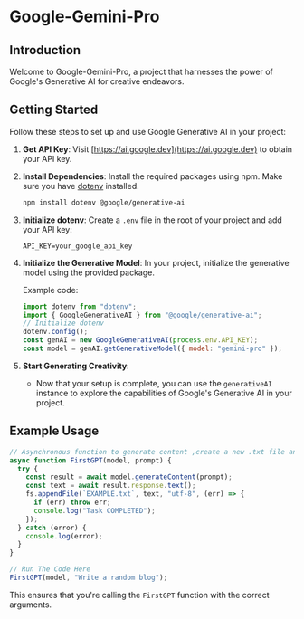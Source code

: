 # Google-Gemini-Pro

## Introduction

Welcome to Google-Gemini-Pro, a project that harnesses the power of Google's Generative AI for creative endeavors.

## Getting Started

Follow these steps to set up and use Google Generative AI in your project:

1. **Get API Key**: Visit [https://ai.google.dev](https://ai.google.dev) to obtain your API key.

2. **Install Dependencies**: Install the required packages using npm. Make sure you have [dotenv](https://www.npmjs.com/package/dotenv) installed.

   ```bash
   npm install dotenv @google/generative-ai
   ```

3. **Initialize dotenv**: Create a `.env` file in the root of your project and add your API key:

   ```dotenv
   API_KEY=your_google_api_key
   ```

4. **Initialize the Generative Model**: In your project, initialize the generative model using the provided package.

   Example code:

   ```javascript
   import dotenv from "dotenv";
   import { GoogleGenerativeAI } from "@google/generative-ai";
   // Initialize dotenv
   dotenv.config();
   const genAI = new GoogleGenerativeAI(process.env.API_KEY);
   const model = genAI.getGenerativeModel({ model: "gemini-pro" });
   ```

5. **Start Generating Creativity**:
   - Now that your setup is complete, you can use the `generativeAI` instance to explore the capabilities of Google's Generative AI in your project.

## Example Usage

```javascript
// Asynchronous function to generate content ,create a new .txt file and write complete text here . 
async function FirstGPT(model, prompt) {
  try {
    const result = await model.generateContent(prompt);
    const text = await result.response.text();
    fs.appendFile(`EXAMPLE.txt`, text, "utf-8", (err) => {
      if (err) throw err;
      console.log("Task COMPLETED");
    });
  } catch (error) {
    console.log(error);
  }
}

// Run The Code Here
FirstGPT(model, "Write a random blog");
```

This ensures that you're calling the `FirstGPT` function with the correct arguments.
